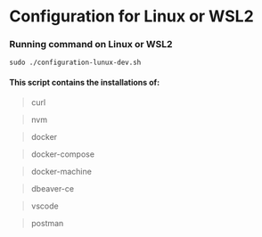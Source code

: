 # Configuration for Linux or WSL2

### Running command on Linux or WSL2

```
sudo ./configuration-lunux-dev.sh
```

#### This script contains the installations of:

> curl

> nvm

> docker

> docker-compose

> docker-machine

> dbeaver-ce

> vscode

> postman
